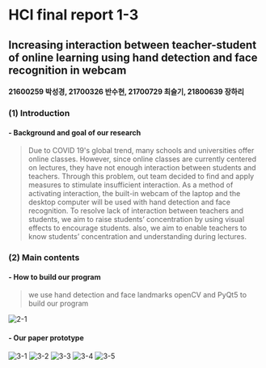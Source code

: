 # HCI final report 1-3
## Increasing interaction between teacher-student of online learning using hand detection and face recognition in webcam
#### 21600259 박성경, 21700326 반수현, 21700729 최슬기, 21800639 장하리
### (1) Introduction 
#### - Background and goal of our research
> Due to COVID 19's global trend, many schools and universities offer online classes. However, since online classes are currently centered on lectures, they have not enough interaction between students and teachers. Through this problem, out team decided to find and apply measures to stimulate insufficient interaction. As a method of activating interaction, the built-in webcam of the laptop and the desktop computer will be used with hand detection and face recognition.
To resolve lack of interaction between teachers and students,  we aim to raise students’ concentration by using visual effects to encourage students. also, we aim to enable teachers to know students’ concentration and understanding during lectures. 

### (2) Main contents
#### - How to build our program
> we use hand detection and face landmarks openCV and PyQt5 to build our program

![2-1](https://user-images.githubusercontent.com/55008782/85679573-7d68e500-b704-11ea-9e1f-534be0d5bd27.png)

#### - Our paper prototype 
![3-1](https://user-images.githubusercontent.com/55008782/85683676-67f5ba00-b708-11ea-8855-7e104e065863.png)
![3-2](https://user-images.githubusercontent.com/55008782/85683692-6c21d780-b708-11ea-8958-55469264b93b.png)
![3-3](https://user-images.githubusercontent.com/55008782/85683702-6d530480-b708-11ea-9962-0a152cc75262.png)
![3-4](https://user-images.githubusercontent.com/55008782/85683708-6f1cc800-b708-11ea-8f3b-e34704bdf976.png)
![3-5](https://user-images.githubusercontent.com/55008782/85683713-704df500-b708-11ea-94d7-99cf87d91c0b.png)
